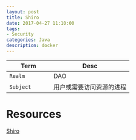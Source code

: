 ```yaml
---
layout: post
title: Shiro
date: 2017-04-27 11:10:00
tags:
- Security
categories: Java
description: docker
---
```



|       Term           | Desc                                                  |
| -------------------- | ----------------------------------------------------- |
| `Realm`              |   DAO                                                 |
| `Subject`            | 用户或需要访问资源的进程                                  |






# Resources
[Shiro](http://shiro.apache.org)
